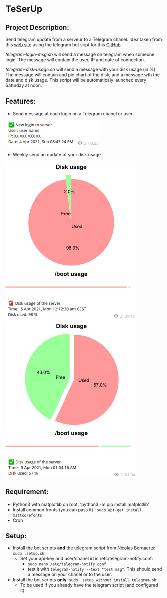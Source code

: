 # TeSerUp

## Project Description:
Send telegram update from a serveur to a Telegram chanel.
Idea taken from this [web site](https://dev.to/bogkonstantin/send-message-to-telegram-on-any-ssh-login-24c8) using the telegram bot sript for this [GitHub](https://github.com/NicolasBernaerts/debian-scripts/tree/master/telegram).

*telegram-login-msg.sh* will send a message on telegram when someone login. The message will contain the user, IP and date of connection.

*telegram-disk-usage.sh* will send a message with your disk usage (in %). The message will contain and pie chart of the disk, and a message wth the date and disk usage. This script will be automaticaly launched every Saturday at noon.

## Features:
- Send message at each login on a Telegram chanel or user.

![Login message](https://github.com/hy-son/TeSerUp/blob/main/images/login.png)

- Weekly send an update of your disk usage.

![Disk full](https://github.com/hy-son/TeSerUp/blob/main/images/Disk_full.png)
![Disk low](https://github.com/hy-son/TeSerUp/blob/main/images/Disk_low.png)

## Requirement:

- Python3 with matplotlib on root: 'python3 -m pip install matplotlib'
- Install common fronts (you can pass it) : `sudo apt-get install msttcorefonts`
- Cron 


## Setup:
- Install the bot scripts **and** the telegram script from [Nicolas Bernaerts](https://github.com/NicolasBernaerts/debian-scripts/tree/master/telegram): `sudo .setup.sh`	
	- Set your api-key and user/chanel id  in /etc/telegram-notify.conf:
		- `sudo nano /etc/telegram-notify.conf`
		- test it with `telegram-notify --text "test msg"`. This should send a message on your chanel or to the user.
- Install the bot scripts **only**: `sudo .setup_without_install_telegram.sh`
	- To be used if you already have the telegram script (and configured it) 
